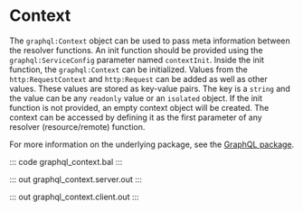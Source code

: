 # Context

The `graphql:Context` object can be used to pass meta information between the resolver functions. An init function
should be provided using the `graphql:ServiceConfig` parameter named `contextInit`. Inside the init function, the
`graphql:Context` can be initialized. Values from the `http:RequestContext` and `http:Request` can be added as well as
other values. These values are stored as key-value pairs. The key is a `string` and the value can be any `readonly`
value or an `isolated` object. If the init function is not provided, an empty context object will be created.
The context can be accessed by defining it as the first parameter of any resolver (resource/remote) function.

For more information on the underlying package, see the
[GraphQL package](https://docs.central.ballerina.io/ballerina/graphql/latest/).

::: code graphql_context.bal :::

::: out graphql_context.server.out :::

::: out graphql_context.client.out :::
